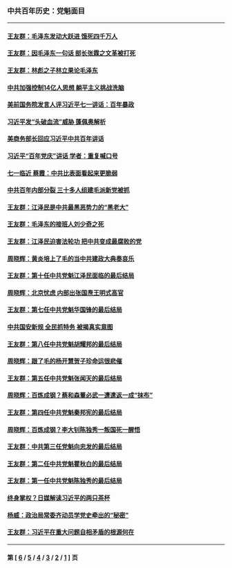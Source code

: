 ### 中共百年历史：党魁面目
---
#### [王友群：毛泽东发动大跃进 饿死四千万人](../../pages/nf1176107/n13177158.md?08260430) 
#### [王友群：因毛泽东一句话 部长张霖之文革被打死](../../pages/nf1176107/n13161711.md?08260430) 
#### [王友群：林彪之子林立果论毛泽东](../../pages/nf1176107/n13128622.md?08260430) 
#### [中共加强控制14亿人思想 躺平主义挑战洗脑](../../pages/nf1176107/n13094299.md?08260430) 
#### [美前国务院发言人评习近平七一讲话：百年暴政](../../pages/nf1176107/n13066986.md?08260430) 
#### [习近平发“头破血流”威胁 蓬佩奥解析](../../pages/nf1176107/n13063604.md?08260430) 
#### [美商务部长回应习近平中共百年讲话](../../pages/nf1176107/n13062903.md?08260430) 
#### [习近平“百年党庆”讲话 学者：重复喊口号](../../pages/nf1176107/n13061411.md?08260430) 
#### [七一临近 蔡霞：中共比表面看起来更脆弱](../../pages/nf1176107/n13056418.md?08260430) 
#### [中共百年内部分裂 三十多人组建毛派新党被抓](../../pages/nf1176107/n13044023.md?08260430) 
#### [王友群：江泽民是中共最黑恶势力的“黑老大”](../../pages/nf1176107/n13022180.md?08260430) 
#### [王友群：毛泽东的接班人刘少奇之死](../../pages/nf1176107/n12991772.md?08260430) 
#### [王友群：江泽民迫害法轮功 把中共变成最腐败的党](../../pages/nf1176107/n12947347.md?08260430) 
#### [周晓辉：黄炎培上了毛的当中共建政大典奏哀乐](../../pages/nf1176107/n12942780.md?08260430) 
#### [王友群：第十任中共党魁江泽民面临的最后结局](../../pages/nf1176107/n12933748.md?08260430) 
#### [周晓辉：北京忧虑 内部出张国焘王明式高官](../../pages/nf1176107/n12931709.md?08260430) 
#### [王友群：第七任中共党魁华国锋的最后结局](../../pages/nf1176107/n12918457.md?08260430) 
#### [中共国安新规 全民抓特务 被揭真实意图](../../pages/nf1176107/n12911615.md?08260430) 
#### [王友群：第八任中共党魁胡耀邦的最后结局](../../pages/nf1176107/n12902918.md?08260430) 
#### [周晓辉：跟了毛的杨开慧贺子珍命运很悲催](../../pages/nf1176107/n12877804.md?08260430) 
#### [王友群：第五任中共党魁张闻天的最后结局](../../pages/nf1176107/n12865420.md?08260430) 
#### [周晓辉：百炼成钢？蔡和森董必武一遭遣返一成“抹布”](../../pages/nf1176107/n12854806.md?08260430) 
#### [王友群：第四任中共党魁秦邦宪的最后结局](../../pages/nf1176107/n12855290.md?08260430) 
#### [周晓辉：百炼成钢？李大钊陈独秀一叛国死一醒悟](../../pages/nf1176107/n12847981.md?08260430) 
#### [王友群：中共第三任党魁向忠发的最后结局](../../pages/nf1176107/n12840390.md?08260430) 
#### [王友群：第二任中共党魁瞿秋白的最后结局](../../pages/nf1176107/n12824710.md?08260430) 
#### [王友群：第一任中共党魁陈独秀的最后结局](../../pages/nf1176107/n12809869.md?08260430) 
#### [终身掌权？日媒解读习近平的两只茶杯](../../pages/nf1176107/n12805064.md?08260430) 
#### [杨威：政治局常委齐动员学党史牵出的“秘密”](../../pages/nf1176107/n12764642.md?08260430) 
#### [王友群：习近平在重大问题自相矛盾的根源何在](../../pages/nf1176107/n12499563.md?08260430) 

---
#### 第 [ [6](./6.md?08260430) / [5](./5.md?08260430) / [4](./4.md?08260430) / [3](./3.md?08260430) / [2](./2.md?08260430) / [1](./1.md?08260430) ] 页
